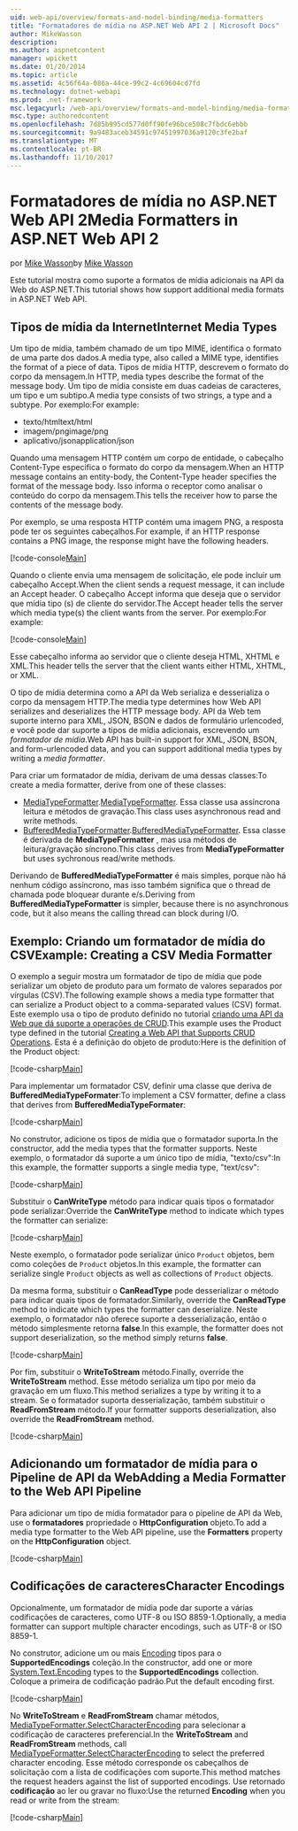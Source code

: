 ```yaml
---
uid: web-api/overview/formats-and-model-binding/media-formatters
title: "Formatadores de mídia no ASP.NET Web API 2 | Microsoft Docs"
author: MikeWasson
description: 
ms.author: aspnetcontent
manager: wpickett
ms.date: 01/20/2014
ms.topic: article
ms.assetid: 4c56f64a-086a-44ce-99c2-4c69604cd7fd
ms.technology: dotnet-webapi
ms.prod: .net-framework
msc.legacyurl: /web-api/overview/formats-and-model-binding/media-formatters
msc.type: authoredcontent
ms.openlocfilehash: 7d85b995cd577d0ff90fe96bce508c7fbdc6ebbb
ms.sourcegitcommit: 9a9483aceb34591c97451997036a9120c3fe2baf
ms.translationtype: MT
ms.contentlocale: pt-BR
ms.lasthandoff: 11/10/2017
---
```

<a name="media-formatters-in-aspnet-web-api-2"></a><span data-ttu-id="5e7b0-102">Formatadores de mídia no ASP.NET Web API 2</span><span class="sxs-lookup"><span data-stu-id="5e7b0-102">Media Formatters in ASP.NET Web API 2</span></span>
====================
<span data-ttu-id="5e7b0-103">por [Mike Wasson](https://github.com/MikeWasson)</span><span class="sxs-lookup"><span data-stu-id="5e7b0-103">by [Mike Wasson](https://github.com/MikeWasson)</span></span>

<span data-ttu-id="5e7b0-104">Este tutorial mostra como suporte a formatos de mídia adicionais na API da Web do ASP.NET.</span><span class="sxs-lookup"><span data-stu-id="5e7b0-104">This tutorial shows how support additional media formats in ASP.NET Web API.</span></span>

## <a name="internet-media-types"></a><span data-ttu-id="5e7b0-105">Tipos de mídia da Internet</span><span class="sxs-lookup"><span data-stu-id="5e7b0-105">Internet Media Types</span></span>

<span data-ttu-id="5e7b0-106">Um tipo de mídia, também chamado de um tipo MIME, identifica o formato de uma parte dos dados.</span><span class="sxs-lookup"><span data-stu-id="5e7b0-106">A media type, also called a MIME type, identifies the format of a piece of data.</span></span> <span data-ttu-id="5e7b0-107">Tipos de mídia HTTP, descrevem o formato do corpo da mensagem.</span><span class="sxs-lookup"><span data-stu-id="5e7b0-107">In HTTP, media types describe the format of the message body.</span></span> <span data-ttu-id="5e7b0-108">Um tipo de mídia consiste em duas cadeias de caracteres, um tipo e um subtipo.</span><span class="sxs-lookup"><span data-stu-id="5e7b0-108">A media type consists of two strings, a type and a subtype.</span></span> <span data-ttu-id="5e7b0-109">Por exemplo:</span><span class="sxs-lookup"><span data-stu-id="5e7b0-109">For example:</span></span>

- <span data-ttu-id="5e7b0-110">texto/html</span><span class="sxs-lookup"><span data-stu-id="5e7b0-110">text/html</span></span>
- <span data-ttu-id="5e7b0-111">imagem/png</span><span class="sxs-lookup"><span data-stu-id="5e7b0-111">image/png</span></span>
- <span data-ttu-id="5e7b0-112">aplicativo/json</span><span class="sxs-lookup"><span data-stu-id="5e7b0-112">application/json</span></span>

<span data-ttu-id="5e7b0-113">Quando uma mensagem HTTP contém um corpo de entidade, o cabeçalho Content-Type especifica o formato do corpo da mensagem.</span><span class="sxs-lookup"><span data-stu-id="5e7b0-113">When an HTTP message contains an entity-body, the Content-Type header specifies the format of the message body.</span></span> <span data-ttu-id="5e7b0-114">Isso informa o receptor como analisar o conteúdo do corpo da mensagem.</span><span class="sxs-lookup"><span data-stu-id="5e7b0-114">This tells the receiver how to parse the contents of the message body.</span></span>

<span data-ttu-id="5e7b0-115">Por exemplo, se uma resposta HTTP contém uma imagem PNG, a resposta pode ter os seguintes cabeçalhos.</span><span class="sxs-lookup"><span data-stu-id="5e7b0-115">For example, if an HTTP response contains a PNG image, the response might have the following headers.</span></span>

[!code-console[Main](media-formatters/samples/sample1.cmd)]

<span data-ttu-id="5e7b0-116">Quando o cliente envia uma mensagem de solicitação, ele pode incluir um cabeçalho Accept.</span><span class="sxs-lookup"><span data-stu-id="5e7b0-116">When the client sends a request message, it can include an Accept header.</span></span> <span data-ttu-id="5e7b0-117">O cabeçalho Accept informa que deseja que o servidor que mídia tipo (s) de cliente do servidor.</span><span class="sxs-lookup"><span data-stu-id="5e7b0-117">The Accept header tells the server which media type(s) the client wants from the server.</span></span> <span data-ttu-id="5e7b0-118">Por exemplo:</span><span class="sxs-lookup"><span data-stu-id="5e7b0-118">For example:</span></span>

[!code-console[Main](media-formatters/samples/sample2.cmd)]

<span data-ttu-id="5e7b0-119">Esse cabeçalho informa ao servidor que o cliente deseja HTML, XHTML e XML.</span><span class="sxs-lookup"><span data-stu-id="5e7b0-119">This header tells the server that the client wants either HTML, XHTML, or XML.</span></span>

<span data-ttu-id="5e7b0-120">O tipo de mídia determina como a API da Web serializa e desserializa o corpo da mensagem HTTP.</span><span class="sxs-lookup"><span data-stu-id="5e7b0-120">The media type determines how Web API serializes and deserializes the HTTP message body.</span></span> <span data-ttu-id="5e7b0-121">API da Web tem suporte interno para XML, JSON, BSON e dados de formulário urlencoded, e você pode dar suporte a tipos de mídia adicionais, escrevendo um *formatador de mídia*.</span><span class="sxs-lookup"><span data-stu-id="5e7b0-121">Web API has built-in support for XML, JSON, BSON, and form-urlencoded data, and you can support additional media types by writing a *media formatter*.</span></span>

<span data-ttu-id="5e7b0-122">Para criar um formatador de mídia, derivam de uma dessas classes:</span><span class="sxs-lookup"><span data-stu-id="5e7b0-122">To create a media formatter, derive from one of these classes:</span></span>

- <span data-ttu-id="5e7b0-123">[MediaTypeFormatter](https://msdn.microsoft.com/en-us/library/system.net.http.formatting.mediatypeformatter.aspx).</span><span class="sxs-lookup"><span data-stu-id="5e7b0-123">[MediaTypeFormatter](https://msdn.microsoft.com/en-us/library/system.net.http.formatting.mediatypeformatter.aspx).</span></span> <span data-ttu-id="5e7b0-124">Essa classe usa assíncrona leitura e métodos de gravação.</span><span class="sxs-lookup"><span data-stu-id="5e7b0-124">This class uses asynchronous read and write methods.</span></span>
- <span data-ttu-id="5e7b0-125">[BufferedMediaTypeFormatter](https://msdn.microsoft.com/en-us/library/system.net.http.formatting.bufferedmediatypeformatter.aspx).</span><span class="sxs-lookup"><span data-stu-id="5e7b0-125">[BufferedMediaTypeFormatter](https://msdn.microsoft.com/en-us/library/system.net.http.formatting.bufferedmediatypeformatter.aspx).</span></span> <span data-ttu-id="5e7b0-126">Essa classe é derivada de **MediaTypeFormatter** , mas usa métodos de leitura/gravação síncrono.</span><span class="sxs-lookup"><span data-stu-id="5e7b0-126">This class derives from **MediaTypeFormatter** but uses sychronous read/write methods.</span></span>

<span data-ttu-id="5e7b0-127">Derivando de **BufferedMediaTypeFormatter** é mais simples, porque não há nenhum código assíncrono, mas isso também significa que o thread de chamada pode bloquear durante e/s.</span><span class="sxs-lookup"><span data-stu-id="5e7b0-127">Deriving from **BufferedMediaTypeFormatter** is simpler, because there is no asynchronous code, but it also means the calling thread can block during I/O.</span></span>

## <a name="example-creating-a-csv-media-formatter"></a><span data-ttu-id="5e7b0-128">Exemplo: Criando um formatador de mídia do CSV</span><span class="sxs-lookup"><span data-stu-id="5e7b0-128">Example: Creating a CSV Media Formatter</span></span>

<span data-ttu-id="5e7b0-129">O exemplo a seguir mostra um formatador de tipo de mídia que pode serializar um objeto de produto para um formato de valores separados por vírgulas (CSV).</span><span class="sxs-lookup"><span data-stu-id="5e7b0-129">The following example shows a media type formatter that can serialize a Product object to a comma-separated values (CSV) format.</span></span> <span data-ttu-id="5e7b0-130">Este exemplo usa o tipo de produto definido no tutorial [criando uma API da Web que dá suporte a operações de CRUD](../older-versions/creating-a-web-api-that-supports-crud-operations.md).</span><span class="sxs-lookup"><span data-stu-id="5e7b0-130">This example uses the Product type defined in the tutorial [Creating a Web API that Supports CRUD Operations](../older-versions/creating-a-web-api-that-supports-crud-operations.md).</span></span> <span data-ttu-id="5e7b0-131">Esta é a definição do objeto de produto:</span><span class="sxs-lookup"><span data-stu-id="5e7b0-131">Here is the definition of the Product object:</span></span>

[!code-csharp[Main](media-formatters/samples/sample3.cs)]

<span data-ttu-id="5e7b0-132">Para implementar um formatador CSV, definir uma classe que deriva de **BufferedMediaTypeFormater**:</span><span class="sxs-lookup"><span data-stu-id="5e7b0-132">To implement a CSV formatter, define a class that derives from **BufferedMediaTypeFormater**:</span></span>

[!code-csharp[Main](media-formatters/samples/sample4.cs)]

<span data-ttu-id="5e7b0-133">No construtor, adicione os tipos de mídia que o formatador suporta.</span><span class="sxs-lookup"><span data-stu-id="5e7b0-133">In the constructor, add the media types that the formatter supports.</span></span> <span data-ttu-id="5e7b0-134">Neste exemplo, o formatador dá suporte a um único tipo de mídia, &quot;texto/csv&quot;:</span><span class="sxs-lookup"><span data-stu-id="5e7b0-134">In this example, the formatter supports a single media type, &quot;text/csv&quot;:</span></span>

[!code-csharp[Main](media-formatters/samples/sample5.cs)]

<span data-ttu-id="5e7b0-135">Substituir o **CanWriteType** método para indicar quais tipos o formatador pode serializar:</span><span class="sxs-lookup"><span data-stu-id="5e7b0-135">Override the **CanWriteType** method to indicate which types the formatter can serialize:</span></span>

[!code-csharp[Main](media-formatters/samples/sample6.cs)]

<span data-ttu-id="5e7b0-136">Neste exemplo, o formatador pode serializar único `Product` objetos, bem como coleções de `Product` objetos.</span><span class="sxs-lookup"><span data-stu-id="5e7b0-136">In this example, the formatter can serialize single `Product` objects as well as collections of `Product` objects.</span></span>

<span data-ttu-id="5e7b0-137">Da mesma forma, substituir o **CanReadType** pode desserializar o método para indicar quais tipos de formatador.</span><span class="sxs-lookup"><span data-stu-id="5e7b0-137">Similarly, override the **CanReadType** method to indicate which types the formatter can deserialize.</span></span> <span data-ttu-id="5e7b0-138">Neste exemplo, o formatador não oferece suporte a desserialização, então o método simplesmente retorna **false**.</span><span class="sxs-lookup"><span data-stu-id="5e7b0-138">In this example, the formatter does not support deserialization, so the method simply returns **false**.</span></span>

[!code-csharp[Main](media-formatters/samples/sample7.cs)]

<span data-ttu-id="5e7b0-139">Por fim, substituir o **WriteToStream** método.</span><span class="sxs-lookup"><span data-stu-id="5e7b0-139">Finally, override the **WriteToStream** method.</span></span> <span data-ttu-id="5e7b0-140">Esse método serializa um tipo por meio da gravação em um fluxo.</span><span class="sxs-lookup"><span data-stu-id="5e7b0-140">This method serializes a type by writing it to a stream.</span></span> <span data-ttu-id="5e7b0-141">Se o formatador suporta desserialização, também substituir o **ReadFromStream** método.</span><span class="sxs-lookup"><span data-stu-id="5e7b0-141">If your formatter supports deserialization, also override the **ReadFromStream** method.</span></span>

[!code-csharp[Main](media-formatters/samples/sample8.cs)]

## <a name="adding-a-media-formatter-to-the-web-api-pipeline"></a><span data-ttu-id="5e7b0-142">Adicionando um formatador de mídia para o Pipeline de API da Web</span><span class="sxs-lookup"><span data-stu-id="5e7b0-142">Adding a Media Formatter to the Web API Pipeline</span></span>

<span data-ttu-id="5e7b0-143">Para adicionar um tipo de mídia formatador para o pipeline de API da Web, use o **formatadores** propriedade o **HttpConfiguration** objeto.</span><span class="sxs-lookup"><span data-stu-id="5e7b0-143">To add a media type formatter to the Web API pipeline, use the **Formatters** property on the **HttpConfiguration** object.</span></span>

[!code-csharp[Main](media-formatters/samples/sample9.cs)]

## <a name="character-encodings"></a><span data-ttu-id="5e7b0-144">Codificações de caracteres</span><span class="sxs-lookup"><span data-stu-id="5e7b0-144">Character Encodings</span></span>

<span data-ttu-id="5e7b0-145">Opcionalmente, um formatador de mídia pode dar suporte a várias codificações de caracteres, como UTF-8 ou ISO 8859-1.</span><span class="sxs-lookup"><span data-stu-id="5e7b0-145">Optionally, a media formatter can support multiple character encodings, such as UTF-8 or ISO 8859-1.</span></span>

<span data-ttu-id="5e7b0-146">No construtor, adicione um ou mais [Encoding](https://msdn.microsoft.com/en-us/library/system.text.encoding.aspx) tipos para o **SupportedEncodings** coleção.</span><span class="sxs-lookup"><span data-stu-id="5e7b0-146">In the constructor, add one or more [System.Text.Encoding](https://msdn.microsoft.com/en-us/library/system.text.encoding.aspx) types to the **SupportedEncodings** collection.</span></span> <span data-ttu-id="5e7b0-147">Coloque a primeira de codificação padrão.</span><span class="sxs-lookup"><span data-stu-id="5e7b0-147">Put the default encoding first.</span></span>

[!code-csharp[Main](media-formatters/samples/sample10.cs?highlight=6-7)]

<span data-ttu-id="5e7b0-148">No **WriteToStream** e **ReadFromStream** chamar métodos, [MediaTypeFormatter.SelectCharacterEncoding](https://msdn.microsoft.com/en-us/library/hh969054.aspx) para selecionar a codificação de caracteres preferencial.</span><span class="sxs-lookup"><span data-stu-id="5e7b0-148">In the **WriteToStream** and **ReadFromStream** methods, call [MediaTypeFormatter.SelectCharacterEncoding](https://msdn.microsoft.com/en-us/library/hh969054.aspx) to select the preferred character encoding.</span></span> <span data-ttu-id="5e7b0-149">Esse método corresponde os cabeçalhos de solicitação com a lista de codificações com suporte.</span><span class="sxs-lookup"><span data-stu-id="5e7b0-149">This method matches the request headers against the list of supported encodings.</span></span> <span data-ttu-id="5e7b0-150">Use retornado **codificação** ao ler ou gravar no fluxo:</span><span class="sxs-lookup"><span data-stu-id="5e7b0-150">Use the returned **Encoding** when you read or write from the stream:</span></span>

[!code-csharp[Main](media-formatters/samples/sample11.cs?highlight=3,5)]
